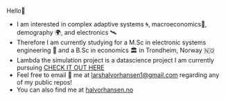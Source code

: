 Hello👋
- I am interested in complex adaptive systems 🌀, macroeconomics🚢, demography 🌍, and electronics 🛰️
- Therefore I am currently studying for a M.Sc in electronic systems engineering 🤖 and a B.Sc in economics 🏛️ in Trondheim, Norway 🇳🇴
- Lambda the simulation project is a datascience project I am currently pursuing [CHECK IT OUT HERE](https://halvorhansen.no/lambdasim)
- Feel free to email 📧 me at larshalvorhansen1@gmail.com regarding any of my public repos!
- You can also find me at [halvorhansen.no](https://halvorhansen.no)
<!---
Larshalvorhansen/Larshalvorhansen is a ✨ special ✨ repository because its `README.md` (this file) appears on your GitHub profile.
You can click the Preview link to take a look at your changes.
--->
